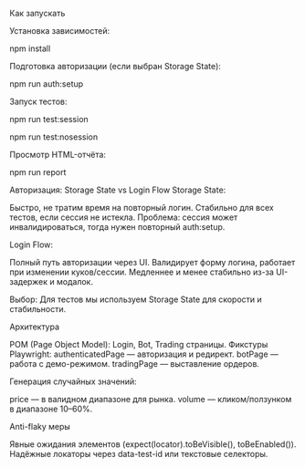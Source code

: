 Как запускать

Установка зависимостей:

npm install

Подготовка авторизации (если выбран Storage State):

npm run auth:setup

Запуск тестов:

npm run test:session

npm run test:nosession

Просмотр HTML-отчёта:

npm run report

Авторизация: Storage State vs Login Flow
Storage State:

Быстро, не тратим время на повторный логин.
Стабильно для всех тестов, если сессия не истекла.
Проблема: сессия может инвалидироваться, тогда нужен повторный auth:setup.

Login Flow:

Полный путь авторизации через UI.
Валидирует форму логина, работает при изменении куков/сессии.
Медленнее и менее стабильно из-за UI-задержек и модалок.

Выбор: Для тестов мы используем Storage State для скорости и стабильности.

Архитектура

POM (Page Object Model): Login, Bot, Trading страницы.
Фикстуры Playwright:
authenticatedPage — авторизация и редирект.
botPage — работа с демо-режимом.
tradingPage — выставление ордеров.

Генерация случайных значений:

price — в валидном диапазоне для рынка.
volume — кликом/ползунком в диапазоне 10–60%.

Anti-flaky меры

Явные ожидания элементов (expect(locator).toBeVisible(), toBeEnabled()).
Надёжные локаторы через data-test-id или текстовые селекторы.
